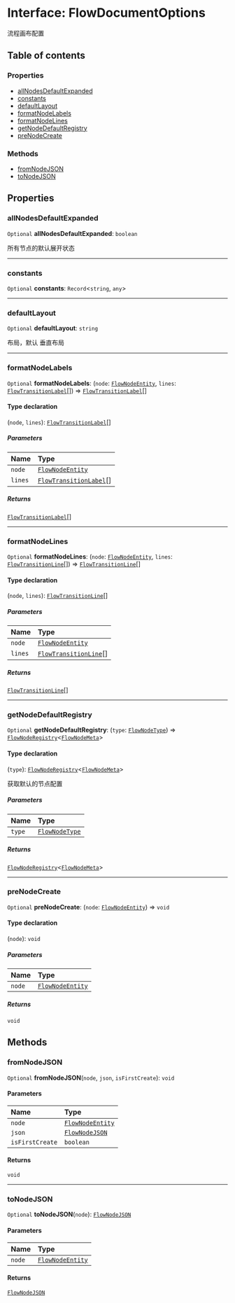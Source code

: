 # Interface: FlowDocumentOptions

流程画布配置

## Table of contents

### Properties

* [allNodesDefaultExpanded](/auto-docs/fixed-layout-editor/interfaces/FlowDocumentOptions.md#allnodesdefaultexpanded)
* [constants](/auto-docs/fixed-layout-editor/interfaces/FlowDocumentOptions.md#constants)
* [defaultLayout](/auto-docs/fixed-layout-editor/interfaces/FlowDocumentOptions.md#defaultlayout)
* [formatNodeLabels](/auto-docs/fixed-layout-editor/interfaces/FlowDocumentOptions.md#formatnodelabels)
* [formatNodeLines](/auto-docs/fixed-layout-editor/interfaces/FlowDocumentOptions.md#formatnodelines)
* [getNodeDefaultRegistry](/auto-docs/fixed-layout-editor/interfaces/FlowDocumentOptions.md#getnodedefaultregistry)
* [preNodeCreate](/auto-docs/fixed-layout-editor/interfaces/FlowDocumentOptions.md#prenodecreate)

### Methods

* [fromNodeJSON](/auto-docs/fixed-layout-editor/interfaces/FlowDocumentOptions.md#fromnodejson)
* [toNodeJSON](/auto-docs/fixed-layout-editor/interfaces/FlowDocumentOptions.md#tonodejson)

## Properties

### allNodesDefaultExpanded

`Optional` **allNodesDefaultExpanded**: `boolean`

所有节点的默认展开状态

***

### constants

`Optional` **constants**: `Record`<`string`, `any`>

***

### defaultLayout

`Optional` **defaultLayout**: `string`

布局，默认 垂直布局

***

### formatNodeLabels

`Optional` **formatNodeLabels**: (`node`: [`FlowNodeEntity`](/auto-docs/fixed-layout-editor/classes/FlowNodeEntity-1.md), `lines`: [`FlowTransitionLabel`](/auto-docs/fixed-layout-editor/interfaces/FlowTransitionLabel.md)\[]) => [`FlowTransitionLabel`](/auto-docs/fixed-layout-editor/interfaces/FlowTransitionLabel.md)\[]

#### Type declaration

(`node`, `lines`): [`FlowTransitionLabel`](/auto-docs/fixed-layout-editor/interfaces/FlowTransitionLabel.md)\[]

##### Parameters

| Name | Type |
| :------ | :------ |
| `node` | [`FlowNodeEntity`](/auto-docs/fixed-layout-editor/classes/FlowNodeEntity-1.md) |
| `lines` | [`FlowTransitionLabel`](/auto-docs/fixed-layout-editor/interfaces/FlowTransitionLabel.md)\[] |

##### Returns

[`FlowTransitionLabel`](/auto-docs/fixed-layout-editor/interfaces/FlowTransitionLabel.md)\[]

***

### formatNodeLines

`Optional` **formatNodeLines**: (`node`: [`FlowNodeEntity`](/auto-docs/fixed-layout-editor/classes/FlowNodeEntity-1.md), `lines`: [`FlowTransitionLine`](/auto-docs/fixed-layout-editor/interfaces/FlowTransitionLine.md)\[]) => [`FlowTransitionLine`](/auto-docs/fixed-layout-editor/interfaces/FlowTransitionLine.md)\[]

#### Type declaration

(`node`, `lines`): [`FlowTransitionLine`](/auto-docs/fixed-layout-editor/interfaces/FlowTransitionLine.md)\[]

##### Parameters

| Name | Type |
| :------ | :------ |
| `node` | [`FlowNodeEntity`](/auto-docs/fixed-layout-editor/classes/FlowNodeEntity-1.md) |
| `lines` | [`FlowTransitionLine`](/auto-docs/fixed-layout-editor/interfaces/FlowTransitionLine.md)\[] |

##### Returns

[`FlowTransitionLine`](/auto-docs/fixed-layout-editor/interfaces/FlowTransitionLine.md)\[]

***

### getNodeDefaultRegistry

`Optional` **getNodeDefaultRegistry**: (`type`: [`FlowNodeType`](/auto-docs/fixed-layout-editor/types/FlowNodeType.md)) => [`FlowNodeRegistry`](/auto-docs/fixed-layout-editor/interfaces/FlowNodeRegistry-1.md)<[`FlowNodeMeta`](/auto-docs/fixed-layout-editor/interfaces/FlowNodeMeta.md)>

#### Type declaration

(`type`): [`FlowNodeRegistry`](/auto-docs/fixed-layout-editor/interfaces/FlowNodeRegistry-1.md)<[`FlowNodeMeta`](/auto-docs/fixed-layout-editor/interfaces/FlowNodeMeta.md)>

获取默认的节点配置

##### Parameters

| Name | Type |
| :------ | :------ |
| `type` | [`FlowNodeType`](/auto-docs/fixed-layout-editor/types/FlowNodeType.md) |

##### Returns

[`FlowNodeRegistry`](/auto-docs/fixed-layout-editor/interfaces/FlowNodeRegistry-1.md)<[`FlowNodeMeta`](/auto-docs/fixed-layout-editor/interfaces/FlowNodeMeta.md)>

***

### preNodeCreate

`Optional` **preNodeCreate**: (`node`: [`FlowNodeEntity`](/auto-docs/fixed-layout-editor/classes/FlowNodeEntity-1.md)) => `void`

#### Type declaration

(`node`): `void`

##### Parameters

| Name | Type |
| :------ | :------ |
| `node` | [`FlowNodeEntity`](/auto-docs/fixed-layout-editor/classes/FlowNodeEntity-1.md) |

##### Returns

`void`

## Methods

### fromNodeJSON

`Optional` **fromNodeJSON**(`node`, `json`, `isFirstCreate`): `void`

#### Parameters

| Name | Type |
| :------ | :------ |
| `node` | [`FlowNodeEntity`](/auto-docs/fixed-layout-editor/classes/FlowNodeEntity-1.md) |
| `json` | [`FlowNodeJSON`](/auto-docs/fixed-layout-editor/interfaces/FlowNodeJSON.md) |
| `isFirstCreate` | `boolean` |

#### Returns

`void`

***

### toNodeJSON

`Optional` **toNodeJSON**(`node`): [`FlowNodeJSON`](/auto-docs/fixed-layout-editor/interfaces/FlowNodeJSON.md)

#### Parameters

| Name | Type |
| :------ | :------ |
| `node` | [`FlowNodeEntity`](/auto-docs/fixed-layout-editor/classes/FlowNodeEntity-1.md) |

#### Returns

[`FlowNodeJSON`](/auto-docs/fixed-layout-editor/interfaces/FlowNodeJSON.md)
